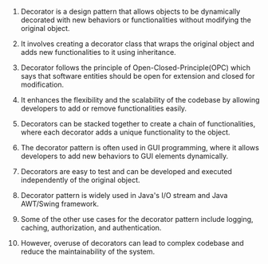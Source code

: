 

1. Decorator is a design pattern that allows objects to be dynamically decorated with new behaviors or functionalities without modifying the original object.

2. It involves creating a decorator class that wraps the original object and adds new functionalities to it using inheritance.

3. Decorator follows the principle of Open-Closed-Principle(OPC) which says that software entities should be open for extension and closed for modification.

4. It enhances the flexibility and the scalability of the codebase by allowing developers to add or remove functionalities easily.

5. Decorators can be stacked together to create a chain of functionalities, where each decorator adds a unique functionality to the object.

6. The decorator pattern is often used in GUI programming, where it allows developers to add new behaviors to GUI elements dynamically.

7. Decorators are easy to test and can be developed and executed independently of the original object.

8. Decorator pattern is widely used in Java's I/O stream and Java AWT/Swing framework.

9. Some of the other use cases for the decorator pattern include logging, caching, authorization, and authentication. 

10. However, overuse of decorators can lead to complex codebase and reduce the maintainability of the system.